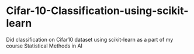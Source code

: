 # Cifar-10-Classification-using-scikit-learn

Did classification on Cifar10 dataset using scikit-learn as a part of my course Statistical Methods in AI

